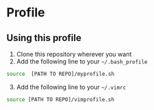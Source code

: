 # Profile

## Using this profile

1. Clone this repository wherever you want
2. Add the following line to your `~/.bash_profile`
  
  ```bash
  source  [PATH TO REPO]/myprofile.sh
  ```
3. Add the following line to your `~/.vimrc`
  
  ```bash
  source [PATH TO REPO]/vimprofile.sh
  ```
